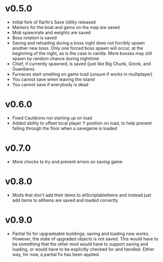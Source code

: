 # v0.5.0
- Initial fork of flarfo's Save Utility released
- Markers for the boat and gems on the map are saved
- Mob spawnrate and weights are saved
- Boss rotation is saved
- Saving and reloading during a boss night does not forcibly spawn another new boss. Only one forced boss spawn will occur, at the beginning of the night, as is the case in vanilla. More bosses may still spawn by random chance during nighttime
- Chief, if currently spawned, is saved (just like Big Chunk, Gronk, and Guardians)
- Furnaces start smelting on game load (unsure if works in multiplayer)
- You cannot save when leaving the island
- You cannot save if everybody is dead

# v0.6.0
- Fixed Cauldrons not starting up on load
- Added ability to offset local player Y position on load, to help prevent falling through the floor when a savegame is loaded

# v0.7.0
- More checks to try and prevent errors on saving game

# v0.8.0
- Mods that don't add their items to allScriptableItems and instead just add items to allItems are saved and loaded correctly

# v0.9.0
- Partial fix for upgradeable buildings; saving and loading now works. However, the state of upgraded objects is not saved. This would have to be something that the other mod would have to support saving and loading, or would have to be explicitly checked for and handled. Either way, for now, a partial fix has been applied.